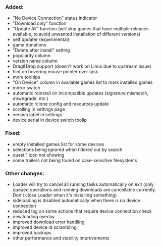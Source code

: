 ### Added:
- "No Device Connection" status indicator
- "Download only" function
- "Update All" function (will skip games that have multiple releases available, to avoid unwanted installation of different versions)
- self updater (experimental)
- game donations
- "Delete after install" setting
- popularity column
- version name column
- Drag&Drop support (doesn't work on Linux due to upstream issue)
- hint on hovering mouse pointer over task
- more tooltips
- "On Device" column in available games list to mark installed games
- mirror switch
- automatic reinstall on incompatible updates (signature mismatch, downgrade, etc.)
- automatic rclone config and resources update
- scrolling in settings page
- version label in settings
- device serial in device switch toolip

### Fixed:
- empty installed games list for some devices
- selections being ignored when filtered out by search
- quest 1 icon not showing
- some trailers not being found on case-sensitive filesystems

### Other changes:
- Loader will try to cancel all running tasks automatically on exit (only queued operations and running downloads are cancellable currently. Don't close Loader when it's installing something)
- sideloading is disabled automatically when there is no device connection
- reduced lag on some actions that require device connection check
- new loading overlay
- improved download error handling
- improved device id scrambling
- improved backups
- other performance and stability improvements
